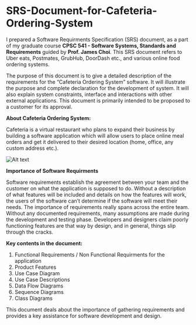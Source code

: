 # SRS-Document-for-Cafeteria-Ordering-System

I prepared a Software Requirments Specification (SRS) document, as a part of my graduate course **CPSC 541 - Software Systems, Standards and Requirements** guided by **Prof. James Choi**. This SRS document refers to Uber eats, Postmates, GrubHub, DoorDash etc., and various online food ordering systems.

The purpose of this document is to give a detailed description of the requirements for the “Cafeteria Ordering System” software. It will illustrate the purpose and complete declaration for the development of system. It will also explain system constraints, interface and interactions with other external applications. This document is primarily intended to be proposed to a customer for its approval. 

**About Cafeteria Ordering System:**

Cafeteria is a virtual restaurant who plans to expand their business by building a software application which will allow users to place online meal orders and get it delivered to their desired location (home, office, any custom address etc.).

![Alt text](https://raw.githubusercontent.com/deepu2010/SRS-Document-for-Cafeteria-Ordering-System/master/COS.JPG)

**Importance of Software Requirments**

Software requirements establish the agreement between your team and the customer on what the application is supposed to do. Without a description of what features will be included and details on how the features will work, the users of the software can’t determine if the software will meet their needs.
The importance of requirements really spans across the entire team. Without any documented requirements, many assumptions are made during the development and testing phase. Developers and designers claim poorly functioning features are that way by design, and in general, things slip through the cracks.


**Key contents in the document:**

1. Functional Requirements / Non Functional Requirments for the application
2. Product Features
3. Use Case Diagram
4. Use Case Descriptions
5. Data Flow Diagrams
6. Sequence Diagrams
7. Class Diagrams

This document deals about the importance of gathering requirements and provides a key assistance for software development and design.
